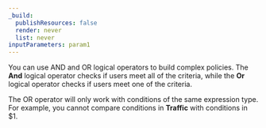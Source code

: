 ```yaml
---
_build:
  publishResources: false
  render: never
  list: never
inputParameters: param1
---
```


<div class="special-class" markdown="1">

You can use AND and OR logical operators to build complex policies. The **And** logical operator checks if users meet all of the criteria, while the **Or** logical operator checks if users meet one of the criteria.

The OR operator will only work with conditions of the same expression type. For example, you cannot compare conditions in **Traffic** with conditions in $1.

</div>
